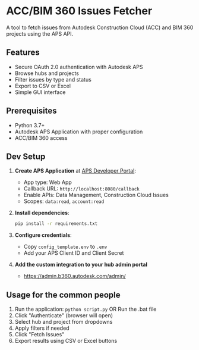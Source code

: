 # ACC/BIM 360 Issues Fetcher

A tool to fetch issues from Autodesk Construction Cloud (ACC) and BIM 360 projects using the APS API.

## Features

- Secure OAuth 2.0 authentication with Autodesk APS
- Browse hubs and projects
- Filter issues by type and status
- Export to CSV or Excel
- Simple GUI interface

## Prerequisites

- Python 3.7+
- Autodesk APS Application with proper configuration
- ACC/BIM 360 access

## Dev Setup

1. **Create APS Application** at [APS Developer Portal](https://aps.autodesk.com/myapps):
   - App type: Web App
   - Callback URL: `http://localhost:8080/callback`
   - Enable APIs: Data Management, Construction Cloud Issues
   - Scopes: `data:read`, `account:read`

2. **Install dependencies**:
   ```bash
   pip install -r requirements.txt
   ```

3. **Configure credentials**:
   - Copy `config_template.env` to `.env`
   - Add your APS Client ID and Client Secret

4. **Add the custom integration to your hub admin portal**
   - https://admin.b360.autodesk.com/admin/

## Usage for the common people

1. Run the application: `python script.py` OR Run the .bat file
2. Click "Authenticate" (browser will open)
3. Select hub and project from dropdowns
4. Apply filters if needed
5. Click "Fetch Issues"
6. Export results using CSV or Excel buttons





